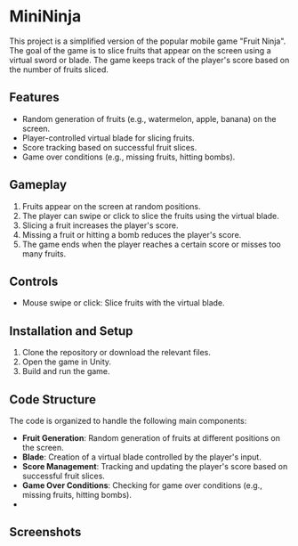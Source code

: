 # MiniNinja

This project is a simplified version of the popular mobile game "Fruit Ninja". The goal of the game is to slice fruits that appear on the screen using a virtual sword or blade. The game keeps track of the player's score based on the number of fruits sliced.

## Features

- Random generation of fruits (e.g., watermelon, apple, banana) on the screen.
- Player-controlled virtual blade for slicing fruits.
- Score tracking based on successful fruit slices.
- Game over conditions (e.g., missing fruits, hitting bombs).

## Gameplay

1. Fruits appear on the screen at random positions.
2. The player can swipe or click to slice the fruits using the virtual blade.
3. Slicing a fruit increases the player's score.
4. Missing a fruit or hitting a bomb reduces the player's score.
5. The game ends when the player reaches a certain score or misses too many fruits.

## Controls

- Mouse swipe or click: Slice fruits with the virtual blade.

## Installation and Setup

1. Clone the repository or download the relevant files.
2. Open the game in Unity.
3. Build and run the game.

## Code Structure

The code is organized to handle the following main components:

- **Fruit Generation**: Random generation of fruits at different positions on the screen.
- **Blade**: Creation of a virtual blade controlled by the player's input.
- **Score Management**: Tracking and updating the player's score based on successful fruit slices.
- **Game Over Conditions**: Checking for game over conditions (e.g., missing fruits, hitting bombs).
- 
## Screenshots
